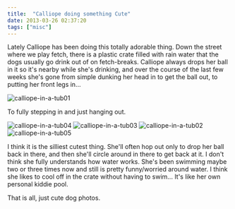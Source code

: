 ```yaml
---
title:  "Calliope doing something Cute"
date: 2013-03-26 02:37:20
tags: ["misc"]
---
```


Lately Calliope has been doing this totally adorable thing. Down the street where we play fetch, there is a plastic crate filled with rain water that the dogs usually go drink out of on fetch-breaks. Calliope always drops her ball in it so it's nearby while she's drinking, and over the course of the last few weeks she's gone from simple dunking her head in to get the ball out, to putting her front legs in...

![calliope-in-a-tub01](/uploads/2013/03/calliope-in-a-tub01.jpg)

To fully stepping in and just hanging out.

![calliope-in-a-tub04](/uploads/2013/03/calliope-in-a-tub04.jpg)
![calliope-in-a-tub03](/uploads/2013/03/calliope-in-a-tub03.jpg)
![calliope-in-a-tub02](/uploads/2013/03/calliope-in-a-tub02.jpg)
![calliope-in-a-tub05](/uploads/2013/03/calliope-in-a-tub05.jpg)

I think it is the silliest cutest thing. She'll often hop out only to drop her ball back in there, and then she'll circle around in there to get back at it. I don't think she fully understands how water works. She's been swimming maybe two or three times now and still is pretty funny/worried around water. I think she likes to cool off in the crate without having to swim... It's like her own personal kiddie pool.

That is all, just cute dog photos.
